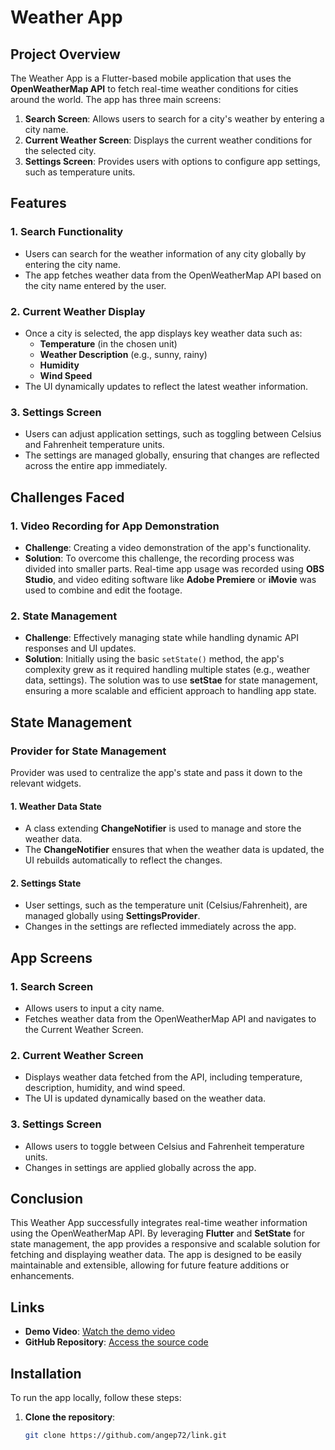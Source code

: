 # Weather App

## Project Overview

The Weather App is a Flutter-based mobile application that uses the **OpenWeatherMap API** to fetch real-time weather conditions for cities around the world. The app has three main screens:

1. **Search Screen**: Allows users to search for a city's weather by entering a city name.
2. **Current Weather Screen**: Displays the current weather conditions for the selected city.
3. **Settings Screen**: Provides users with options to configure app settings, such as temperature units.

## Features

### 1. Search Functionality
- Users can search for the weather information of any city globally by entering the city name.
- The app fetches weather data from the OpenWeatherMap API based on the city name entered by the user.

### 2. Current Weather Display
- Once a city is selected, the app displays key weather data such as:
  - **Temperature** (in the chosen unit)
  - **Weather Description** (e.g., sunny, rainy)
  - **Humidity**
  - **Wind Speed**
- The UI dynamically updates to reflect the latest weather information.

### 3. Settings Screen
- Users can adjust application settings, such as toggling between Celsius and Fahrenheit temperature units.
- The settings are managed globally, ensuring that changes are reflected across the entire app immediately.

## Challenges Faced

### 1. Video Recording for App Demonstration
- **Challenge**: Creating a video demonstration of the app's functionality.
- **Solution**: To overcome this challenge, the recording process was divided into smaller parts. Real-time app usage was recorded using **OBS Studio**, and video editing software like **Adobe Premiere** or **iMovie** was used to combine and edit the footage.

### 2. State Management
- **Challenge**: Effectively managing state while handling dynamic API responses and UI updates.
- **Solution**: Initially using the basic `setState()` method, the app's complexity grew as it required handling multiple states (e.g., weather data, settings). The solution was to use **setStae** for state management, ensuring a more scalable and efficient approach to handling app state.

## State Management

### **Provider** for State Management

Provider was used to centralize the app's state and pass it down to the relevant widgets.

#### 1. Weather Data State
- A class extending **ChangeNotifier** is used to manage and store the weather data.
- The **ChangeNotifier** ensures that when the weather data is updated, the UI rebuilds automatically to reflect the changes.

#### 2. Settings State
- User settings, such as the temperature unit (Celsius/Fahrenheit), are managed globally using **SettingsProvider**.
- Changes in the settings are reflected immediately across the app.

## App Screens

### 1. **Search Screen**
- Allows users to input a city name.
- Fetches weather data from the OpenWeatherMap API and navigates to the Current Weather Screen.

### 2. **Current Weather Screen**
- Displays weather data fetched from the API, including temperature, description, humidity, and wind speed.
- The UI is updated dynamically based on the weather data.

### 3. **Settings Screen**
- Allows users to toggle between Celsius and Fahrenheit temperature units.
- Changes in settings are applied globally across the app.

## Conclusion

This Weather App successfully integrates real-time weather information using the OpenWeatherMap API. By leveraging **Flutter** and **SetState** for state management, the app provides a responsive and scalable solution for fetching and displaying weather data. The app is designed to be easily maintainable and extensible, allowing for future feature additions or enhancements.

## Links
- **Demo Video**: [Watch the demo video](https://www.loom.com/share/b2ea9eabc1ae4a7785d3a22ff10dce49)
- **GitHub Repository**: [Access the source code](https://github.com/angep72/link.git)

## Installation

To run the app locally, follow these steps:

1. **Clone the repository**:
   ```bash
   git clone https://github.com/angep72/link.git
